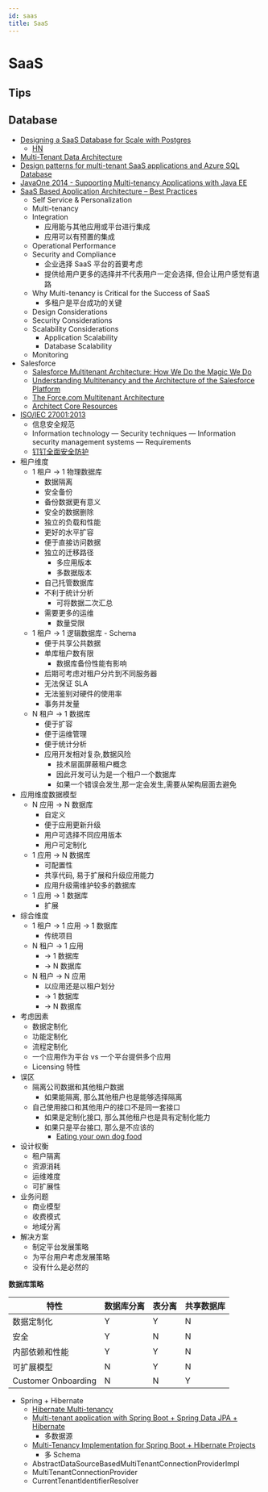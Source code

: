 ```yaml
---
id: saas
title: SaaS
---
```


# SaaS

## Tips

## Database
* [Designing a SaaS Database for Scale with Postgres](https://www.citusdata.com/blog/2016/10/03/designing-your-saas-database-for-high-scalability/)
  * [HN](https://news.ycombinator.com/item?id=12649734)
* [Multi-Tenant Data Architecture](https://msdn.microsoft.com/en-us/library/aa479086.aspx)
* [Design patterns for multi-tenant SaaS applications and Azure SQL Database](https://docs.microsoft.com/en-us/azure/sql-database/sql-database-design-patterns-multi-tenancy-saas-applications)
* [JavaOne 2014 - Supporting Multi-tenancy Applications with Java EE](https://www.slideshare.net/rcandidosilva/supporting-multitenancy-applications-with-java-ee)
* [SaaS Based Application Architecture – Best Practices](http://saasaddict.walkme.com/saas-based-application-architecture-best-practices/)
  * Self Service & Personalization
  * Multi-tenancy
  * Integration
    * 应用能与其他应用或平台进行集成
    * 应用可以有预置的集成
  * Operational Performance
  * Security and Compliance
    * 企业选择 SaaS 平台的首要考虑
    * 提供给用户更多的选择并不代表用户一定会选择, 但会让用户感觉有退路
  * Why Multi-tenancy is Critical for the Success of SaaS
    * 多租户是平台成功的关键
  * Design Considerations
  * Security Considerations
  * Scalability Considerations
    * Application Scalability
    * Database Scalability
  * Monitoring
* Salesforce
  * [Salesforce Multitenant Architecture: How We Do the Magic We Do](https://www.youtube.com/watch?v=jrKA3cJmoms)
  * [Understanding Multitenancy and the Architecture of the Salesforce Platform](https://www.youtube.com/watch?v=jeysYua6ENs)
  * [The Force.com Multitenant Architecture](https://developer.salesforce.com/page/Multi_Tenant_Architecture)
  * [Architect Core Resources](https://developer.salesforce.com/page/Architect_Core_Resources)
* [ISO/IEC 27001:2013](https://en.wikipedia.org/wiki/ISO/IEC_27001:2013)
  * 信息安全规范
  * Information technology — Security techniques — Information security management systems — Requirements
  * [钉钉全面安全防护](https://tms.dingtalk.com/markets/dingtalk/dingtalksecurity)
* 租户维度
  * 1 租户 -> 1 物理数据库
    * 数据隔离
    * 安全备份
    * 备份数据更有意义
    * 安全的数据删除
    * 独立的负载和性能
    * 更好的水平扩容
    * 便于直接访问数据
    * 独立的迁移路径
      * 多应用版本
      * 多数据版本
    * 自己托管数据库
    * 不利于统计分析
      * 可将数据二次汇总
    * 需要更多的运维
      * 数量受限
  * 1 租户 -> 1 逻辑数据库 - Schema
    * 便于共享公共数据
    * 单库租户数有限
      * 数据库备份性能有影响
    * 后期可考虑对租户分片到不同服务器
    * 无法保证 SLA
    * 无法鉴别对硬件的使用率
    * 事务并发量
  * N 租户 -> 1 数据库
    * 便于扩容
    * 便于运维管理
    * 便于统计分析
    * 应用开发相对复杂,数据风险
      * 技术层面屏蔽租户概念
      * 因此开发可认为是一个租户一个数据库
      * 如果一个错误会发生,那一定会发生,需要从架构层面去避免
* 应用维度数据模型
  * N 应用 -> N 数据库
    * 自定义
    * 便于应用更新升级
    * 用户可选择不同应用版本
    * 用户可定制化
  * 1 应用 -> N 数据库
    * 可配置性
    * 共享代码, 易于扩展和升级应用能力
    * 应用升级需维护较多的数据库
  * 1 应用 -> 1 数据库
    * 扩展
* 综合维度
  * 1 租户 -> 1 应用 -> 1 数据库
    * 传统项目
  * N 租户 -> 1 应用
    * -> 1 数据库
    * -> N 数据库
  * N 租户 -> N 应用
    * 以应用还是以租户划分
    * -> 1 数据库
    * -> N 数据库
* 考虑因素
  * 数据定制化
  * 功能定制化
  * 流程定制化
  * 一个应用作为平台 vs 一个平台提供多个应用
  * Licensing 特性
* 误区
  * 隔离公司数据和其他租户数据
    * 如果能隔离, 那么其他租户也是能够选择隔离
  * 自己使用接口和其他用户的接口不是同一套接口
    * 如果是定制化接口, 那么其他租户也是具有定制化能力
    * 如果只是平台接口, 那么是不应该的
      * [Eating your own dog food](https://zh.wikipedia.org/zh-hans/Eating_your_own_dog_food)
* 设计权衡
  * 租户隔离
  * 资源消耗
  * 运维难度
  * 可扩展性
* 业务问题
  * 商业模型
  * 收费模式
  * 地域分离
* 解决方案
  * 制定平台发展策略
  * 为平台用户考虑发展策略
  * 没有什么是必然的

__数据库策略__

特性 | 数据库分离 | 表分离 | 共享数据库
----|-----------|-------|---------
数据定制化           | Y | Y | N
安全                | Y | N | N
内部依赖和性能        | Y | Y | N
可扩展模型           | N | Y | N
Customer Onboarding | N | N | Y

* Spring + Hibernate
  * [Hibernate Multi-tenancy](https://docs.jboss.org/hibernate/orm/4.2/devguide/en-US/html/ch16.html)
  * [Multi-tenant application with Spring Boot + Spring Data JPA + Hibernate](http://anakiou.blogspot.hk/2015/08/multi-tenant-application-with-spring.html)
    * 多数据源
  * [Multi-Tenancy Implementation for Spring Boot + Hibernate Projects](https://dzone.com/articles/spring-boot-hibernate-multitenancy-implementation)
    * 多 Schema
  * AbstractDataSourceBasedMultiTenantConnectionProviderImpl
  * MultiTenantConnectionProvider
  * CurrentTenantIdentifierResolver
